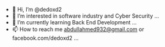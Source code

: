 - 👋 Hi, I’m @dedoxd2
- 👀 I’m interested in software industry and Cyber Security ...
- 🌱 I’m currently learning  Back End Development ...
- 📫 How to reach me abdullahmed932@gmail.com or facebook.com/dedoxd2 ...

<!---
dedoxd2/dedoxd2 is a ✨ special ✨ repository because its `README.md` (this file) appears on your GitHub profile.
You can click the Preview link to take a look at your changes.
--->
